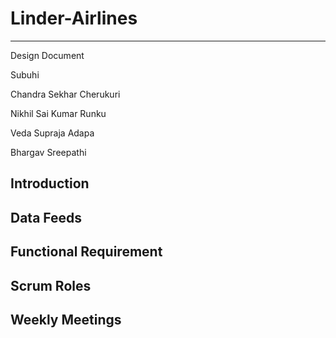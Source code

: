# Linder-Airlines
---

Design Document

Subuhi

Chandra Sekhar Cherukuri

Nikhil Sai Kumar Runku

Veda Supraja Adapa

Bhargav Sreepathi

## Introduction






##  Data Feeds





## Functional Requirement






## Scrum Roles





## Weekly Meetings




